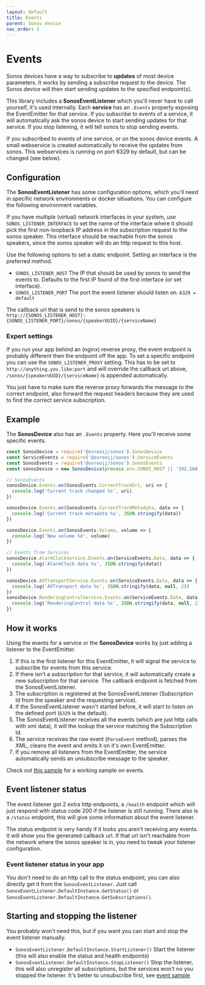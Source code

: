 ```yaml
---
layout: default
title: Events
parent: Sonos device
nav_order: 3
---
```


# Events

Sonos devices have a way to subscribe to **updates** of most device parameters. It works by sending a subscribe request to the device. The Sonos device will then start sending updates to the specified endpoint(s).

This library includes a **SonosEventListener** which you'll never have to call yourself, it's used internally. Each **service** has an `.Events` property exposing the EventEmitter for that service. If you subscribe to events of a service, it will automatically ask the sonos device to start sending updates for that service. If you stop listening, it will tell sonos to stop sending events.

If you subscribed to events of one service, or on the sonos device events. A small webservice is created automatically to receive the updates from sonos. This webservices is running on port 6329 by default, but can be changed (see below).

## Configuration

The **SonosEventListener** has some configuration options, which you'll need in specific network environments or docker sitiuations. You can configure the following environment variables.

If you have multiple (virtual) network interfaces in your system, use `SONOS_LISTENER_INTERFACE` to set the name of the interface where it should pick the first non-loopback IP address in the subscription request to the sonos speaker. This interface should be reachable from the sonos speakers, since the sonos speaker will do an http request to this host.

Use the following options to set a static endpoint. Setting an interface is the preferred method.

- `SONOS_LISTENER_HOST` The IP that should be used by sonos to send the events to. Defaults to the first IP found of the first interface (or set interface).
- `SONOS_LISTENER_PORT` The port the event listener should listen on. `6329 = default`

The callback url that is send to the sonos speakers is `http://{SONOS_LISTENER_HOST}:{SONOS_LISTENER_PORT}/sonos/{speakerUUID}/{serviceName}`

### Expert settings

If you run your app behind an (nginx) reverse proxy, the event endpoint is probably different then the endpoint off the app. To set a specific endpoint you can use the `SONOS_LISTENER_PROXY` setting. This has to be set to `http://anything.you.like:port` and will override the callback url above, `/sonos/{speakerUUID}/{serviceName}` is appended automatically.

You just have to make sure the reverse proxy forwards the message to the correct endpoint, also forward the request headers because they are used to find the correct service subscription.

## Example

The **SonosDevice** also has an `.Events` property. Here you'll receive some specific events.

```js
const SonosDevice = require('@svrooij/sonos').SonosDevice
const ServiceEvents = require('@svrooij/sonos').ServiceEvents
const SonosEvents = require('@svrooij/sonos').SonosEvents
const sonosDevice = new SonosDevice(process.env.SONOS_HOST || '192.168.96.56')

// SonosEvents
sonosDevice.Events.on(SonosEvents.CurrentTrackUri, uri => {
  console.log('Current track changed %s', uri)
})

sonosDevice.Events.on(SonosEvents.CurrentTrackMetadata, data => {
  console.log('Current track metadata %s', JSON.stringify(data))
})

sonosDevice.Events.on(SonosEvents.Volume, volume => {
  console.log('New volume %d', volume)
})

// Events from Services
sonosDevice.AlarmClockService.Events.on(ServiceEvents.Data, data => {
  console.log('AlarmClock data %s', JSON.stringify(data))
})

sonosDevice.AVTransportService.Events.on(ServiceEvents.Data, data => {
  console.log('AVTransport data %s', JSON.stringify(data, null, 2))
})
sonosDevice.RenderingControlService.Events.on(ServiceEvents.Data, data => {
  console.log('RenderingControl data %s', JSON.stringify(data, null, 2))
})
```

## How it works

Using the events for a service or the **SonosDevice** works by just adding a listener to the EventEmitter.

1. If this is the first listener for this EventEmitter, it will signal the service to subscribe for events from this service.
2. If there isn't a subscription for that service, it will automatically create a new subscription for that service. The callback endpoint is fetched from the SonosEventListener.
3. The subscription is registered at the SonosEventListener (Subscription Id from the speaker and the requesting service).
4. If the SonosEventListener wasn't started before, it will start to listen on the defined port (`6329` is the default).
5. The SonosEventListener receives all the events (which are just http calls with xml data), it will the lookup the service matching the Subscription Id.
6. The service receives the raw event (`ParseEvent` method), parses the XML, cleans the event and emits it on it's own EventEmitter.
7. If you remove all listeners from the EventEmitter, the service automatically sends an unsubscribe message to the speaker.

Check out [this sample](https://github.com/svrooij/node-sonos-ts/blob/master/examples/events.js) for a working sample on events.

## Event listener status

The event listener got 2 extra http endpoints, a `/health` endpoint which will just respond with status code 200 if the listener is still running. There also is a `/status` endpoint, this will give some information about the event listener. 

The status endpoint is very handy if it looks you aren't receiving any events. It will show you the generated callback url. If that url isn't reachable from the network where the sonos speaker is in, you need to tweak your listener configuration.

### Event listener status in your app

You don't need to do an http call to the status endpoint, you can also directly get it from the `SonosEventListener`. Just call `SonosEventListener.DefaultInstance.GetStatus()` or `SonosEventListener.DefaultInstance.GetSubscriptions()`.

## Starting and stopping the listener

You probably won't need this, but if you want you can start and stop the event listener manually.

- `SonosEventListener.DefaultInstance.StartListener()` Start the listener (this will also enable the status and health endpoints)
- `SonosEventListener.DefaultInstance.StopListener()` Stop the listener, this will also unregister all subscriptions, but the services won't no you stopped the listener. It's better to unsubscribe first, see [event sample](https://github.com/svrooij/node-sonos-ts/blob/master/examples/events.js)
